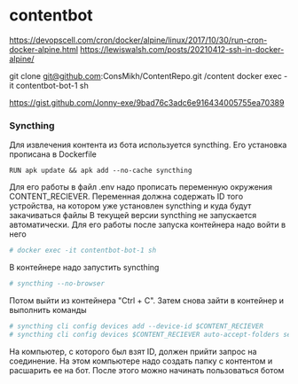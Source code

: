 # contentbot
https://devopscell.com/cron/docker/alpine/linux/2017/10/30/run-cron-docker-alpine.html
https://lewiswalsh.com/posts/20210412-ssh-in-docker-alpine/

git clone git@github.com:ConsMikh/ContentRepo.git /content
docker exec -it contentbot-bot-1 sh

https://gist.github.com/Jonny-exe/9bad76c3adc6e916434005755ea70389


### Syncthing
Для извлечения контента из бота используется syncthing. Его установка прописана в Dockerfile
```docker
RUN apk update && apk add --no-cache syncthing
```
Для его работы в файл .env надо прописать переменную окружения CONTENT_RECIEVER. 
Переменная должна содержать ID того устройства, на котором уже установлен syncthing и куда будут 
закачиваться файлы
В текущей версии syncthing не запускается автоматически. Для его работы после запуска контейнера 
надо войти в него 
```bash
# docker exec -it contentbot-bot-1 sh
```
В контейнере надо запустить syncthing
```bash
# syncthing --no-browser
```
Потом выйти из контейнера "Ctrl + C". Затем снова зайти в контейнер и выполнить команды
```bash
# syncthing cli config devices add --device-id $CONTENT_RECIEVER
# syncthing cli config devices $CONTENT_RECIEVER auto-accept-folders set true
```
На компьютер, с которого был взят ID, должен прийти запрос на соединение. На этом компьютере надо 
создать папку с контентом и расшарить ее на бот. После этого можно начинать пользоваться ботом